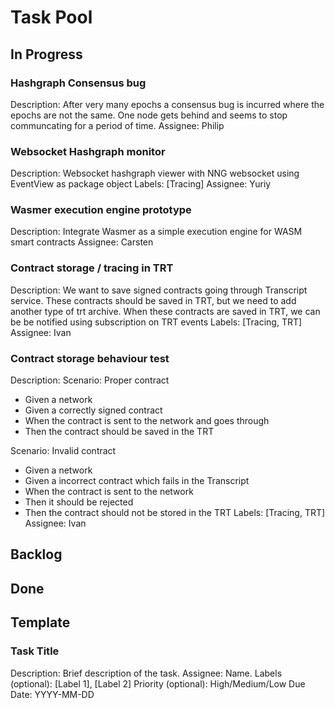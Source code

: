 # Task Pool

## In Progress
### Hashgraph Consensus bug
Description: After very many epochs a consensus bug is incurred where the epochs are not the same. One node gets behind and seems to stop communcating for a period of time.
Assignee: Philip

### Websocket Hashgraph monitor
Description: Websocket hashgraph viewer with NNG websocket using EventView as package object
Labels: [Tracing]
Assignee: Yuriy

### Wasmer execution engine prototype
Description: Integrate Wasmer as a simple execution engine for WASM smart contracts
Assignee: Carsten

### Contract storage / tracing in TRT
Description: We want to save signed contracts going through Transcript service. These contracts should be saved in TRT, but we need to add another type of trt archive. When these contracts are saved in TRT, we can be be notified using subscription on TRT events
Labels: [Tracing, TRT]
Assignee: Ivan 

### Contract storage behaviour test
Description: 
Scenario: Proper contract
* Given a network
* Given a correctly signed contract
* When the contract is sent to the network and goes through
* Then the contract should be saved in the TRT 

Scenario: Invalid contract
* Given a network
* Given a incorrect contract which fails in the Transcript
* When the contract is sent to the network 
* Then it should be rejected
* Then the contract should not be stored in the TRT
Labels: [Tracing, TRT]
Assignee: Ivan

## Backlog
## Done


## Template
### Task Title
Description: Brief description of the task.
Assignee: Name.
Labels (optional): [Label 1], [Label 2]
Priority (optional): High/Medium/Low
Due Date: YYYY-MM-DD
